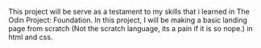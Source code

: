 This project will be serve as a testament to my skills that i learned in The Odin Project: Foundation.
In this project, I will be making a basic landing page from scratch (Not the scratch language, its a pain if it is so nope.) in html and css.